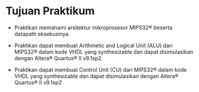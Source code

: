 # Tujuan Praktikum

- Praktikan memahami arsitektur mikroprosesor MIPS32® beserta datapath eksekusinya.

- Praktikan dapat membuat Arithmetic and Logical Unit (ALU) dari MIPS32® dalam kode VHDL
yang synthesizable dan dapat disimulasikan dengan Altera® Quartus® II v9.1sp2.

- Praktikan dapat membuat Control Unit (CU) dari MIPS32® dalam kode VHDL yang
synthesizable dan dapat disimulasikan dengan Altera® Quartus® II v9.1sp2

